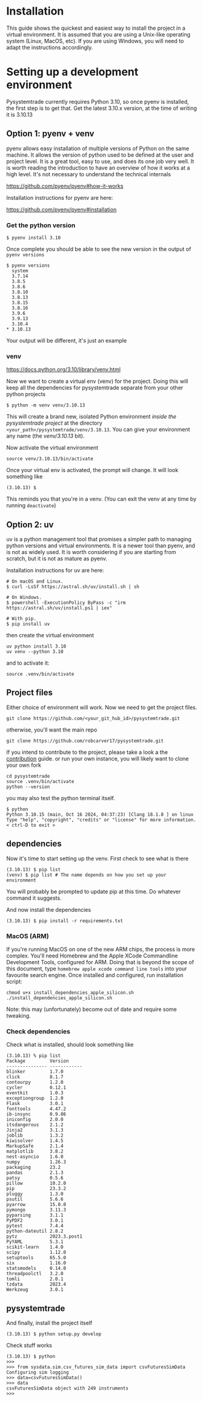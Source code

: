# Installation


This guide shows the quickest and easiest way to install the project in a virtual environment. It is assumed that you are using a Unix-like operating system (Linux, MacOS, etc). If you are using Windows, you will need to adapt the instructions accordingly.

# Setting up a development environment

Pysystemtrade currently requires Python 3.10, so once pyenv is installed, the first step is to get that. Get the latest 3.10.x version, at the time of writing it is 3.10.13

## Option 1: pyenv + venv 

pyenv allows easy installation of multiple versions of Python on the same machine. It allows the version of python used to be defined at the user and project level. It is a great tool, easy to use, and does its one job very well. It is worth reading the introduction to have an overview of how it works at a high level. It's not necessary to understand the technical internals 

https://github.com/pyenv/pyenv#how-it-works

Installation instructions for pyenv are here:

https://github.com/pyenv/pyenv#installation


### Get the python version
```
$ pyenv install 3.10
```

Once complete you should be able to see the new version in the output of `pyenv versions`

```
$ pyenv versions
  system
  3.7.14
  3.8.5
  3.8.6
  3.8.10
  3.8.13
  3.8.15
  3.8.16
  3.9.6
  3.9.13
  3.10.4
* 3.10.13
```

Your output will be different, it's just an example


### venv

https://docs.python.org/3.10/library/venv.html

Now we want to create a virtual env (venv) for the project. Doing this will keep all the dependencies for pysystemtrade separate from your other python projects

```
$ python -m venv venv/3.10.13
```

This will create a brand new, isolated Python environment *inside the pysystemtrade project* at the directory
`<your_path>/pysystemtrade/venv/3.10.13`. You can give your environment any name (the *venv/3.10.13* bit).

Now activate the virtual environment

```
source venv/3.10.13/bin/activate
```

Once your virtual env is activated, the prompt will change. It will look something like 

```
(3.10.13) $
```
This reminds you that you're in a venv. (You can exit the venv at any time by running `deactivate`)



## Option 2: uv

uv is a python management tool that promises a simpler path to managing python versions and virtual environments. It is a newer tool than pyenv, and is not as widely used. It is worth considering if you are starting from scratch, but it is not as mature as pyenv.

Installation instructions for uv are here:
```
# On macOS and Linux.
$ curl -LsSf https://astral.sh/uv/install.sh | sh

# On Windows.
$ powershell -ExecutionPolicy ByPass -c "irm https://astral.sh/uv/install.ps1 | iex"

# With pip.
$ pip install uv
```

then create the virtual environment

```
uv python install 3.10
uv venv --python 3.10
```

and to activate it:

```
source .venv/bin/activate
```


## Project files

Either choice of environment will work. Now we need to get the project files. 


```
git clone https://github.com/<your_git_hub_id>/pysystemtrade.git
```

otherwise, you'll want the main repo

```
git clone https://github.com/robcarver17/pysystemtrade.git
```

If you intend to contribute to the project, please take a look a the [contribution](../CONTRIBUTING.md) guide. or run your own instance, you will likely want to clone your own fork


```
cd pysystemtrade
source .venv/bin/activate
python --version
```

you may also test the python terminal itself.
```
$ python
Python 3.10.15 (main, Oct 16 2024, 04:37:23) [Clang 18.1.8 ] on linux
Type "help", "copyright", "credits" or "license" for more information.
< ctrl-D to exit >
```

## dependencies

Now it's time to start setting up the venv. First check to see what is there 

```
(3.10.13) $ pip list
(venv) $ pip list # The name depends on how you set up your environment
```

You will probably be prompted to update pip at this time. Do whatever command it suggests.

And now install the dependencies

```
(3.10.13) $ pip install -r requirements.txt
```

### MacOS (ARM)

If you're running MacOS on one of the new ARM chips, the process is more complex. You'll need Homebrew and the Apple XCode Commandline Development Tools, configured for ARM. Doing that is beyond the scope of this document, type `homebrew apple xcode command line tools` into your favourite search engine. Once installed and configured, run installation script:

```
chmod u+x install_dependencies_apple_silicon.sh
./install_dependencies_apple_silicon.sh

```
Note: this may (unfortunately) become out of date and require some tweaking.

### Check dependencies

Check what is installed, should look something like

```
(3.10.13) % pip list
Package         Version
--------------- ------------
blinker         1.7.0
click           8.1.7
contourpy       1.2.0
cycler          0.12.1
eventkit        1.0.3
exceptiongroup  1.2.0
Flask           3.0.1
fonttools       4.47.2
ib-insync       0.9.86
iniconfig       2.0.0
itsdangerous    2.1.2
Jinja2          3.1.3
joblib          1.3.2
kiwisolver      1.4.5
MarkupSafe      2.1.4
matplotlib      3.8.2
nest-asyncio    1.6.0
numpy           1.26.3
packaging       23.2
pandas          2.1.3
patsy           0.5.6
pillow          10.2.0
pip             23.3.2
pluggy          1.3.0
psutil          5.6.6
pyarrow         15.0.0
pymongo         3.11.3
pyparsing       3.1.1
PyPDF2          3.0.1
pytest          7.4.4
python-dateutil 2.8.2
pytz            2023.3.post1
PyYAML          5.3.1
scikit-learn    1.4.0
scipy           1.12.0
setuptools      65.5.0
six             1.16.0
statsmodels     0.14.0
threadpoolctl   3.2.0
tomli           2.0.1
tzdata          2023.4
Werkzeug        3.0.1
```

## pysystemtrade

And finally, install the project itself

```
(3.10.13) $ python setup.py develop
```

Check stuff works

```
(3.10.13) $ python
>>>
>>> from sysdata.sim.csv_futures_sim_data import csvFuturesSimData
Configuring sim logging
>>> data=csvFuturesSimData()
>>> data
csvFuturesSimData object with 249 instruments
>>> 
```
